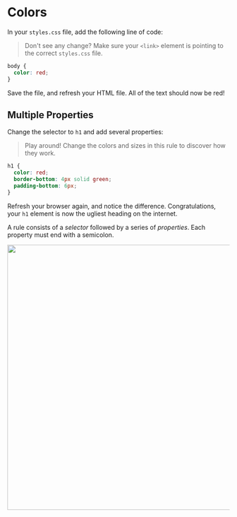 # Colors

In your `styles.css` file, add the following line of code:

> Don't see any change?  Make sure your `<link>` element
is pointing to the correct `styles.css` file.

``` css
body {
  color: red;
}
```

Save the file, and refresh your HTML file.  All of the text
should now be red!

## Multiple Properties

Change the selector to `h1` and add several properties:

> Play around!  Change the colors and sizes in this rule
to discover how they work.

``` css
h1 {
  color: red;
  border-bottom: 4px solid green;
  padding-bottom: 6px;
}
```


Refresh your browser again, and notice the difference.
Congratulations, your `h1` element is now the ugliest heading
on the internet.


A rule consists of a _selector_ followed by a series of
_properties_.  Each property must end with a semicolon.

<img width="600" src="https://www.evernote.com/l/AAbhvtkZqiVIso5owN-fzfc9kDELSEIDc6wB/image.png">
